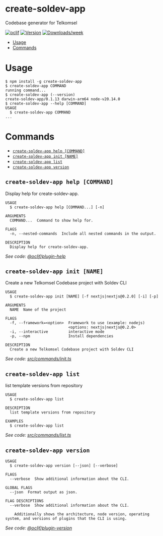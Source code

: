 create-soldev-app
=================

Codebase generator for Telkomsel


[![oclif](https://img.shields.io/badge/cli-oclif-brightgreen.svg)](https://oclif.io)
[![Version](https://img.shields.io/npm/v/create-soldev-app.svg)](https://npmjs.org/package/create-soldev-app)
[![Downloads/week](https://img.shields.io/npm/dw/create-soldev-app.svg)](https://npmjs.org/package/create-soldev-app)


<!-- toc -->
* [Usage](#usage)
* [Commands](#commands)
<!-- tocstop -->
# Usage
<!-- usage -->
```sh-session
$ npm install -g create-soldev-app
$ create-soldev-app COMMAND
running command...
$ create-soldev-app (--version)
create-soldev-app/0.1.13 darwin-arm64 node-v20.14.0
$ create-soldev-app --help [COMMAND]
USAGE
  $ create-soldev-app COMMAND
...
```
<!-- usagestop -->
# Commands
<!-- commands -->
* [`create-soldev-app help [COMMAND]`](#create-soldev-app-help-command)
* [`create-soldev-app init [NAME]`](#create-soldev-app-init-name)
* [`create-soldev-app list`](#create-soldev-app-list)
* [`create-soldev-app version`](#create-soldev-app-version)

## `create-soldev-app help [COMMAND]`

Display help for create-soldev-app.

```
USAGE
  $ create-soldev-app help [COMMAND...] [-n]

ARGUMENTS
  COMMAND...  Command to show help for.

FLAGS
  -n, --nested-commands  Include all nested commands in the output.

DESCRIPTION
  Display help for create-soldev-app.
```

_See code: [@oclif/plugin-help](https://github.com/oclif/plugin-help/blob/v6.2.8/src/commands/help.ts)_

## `create-soldev-app init [NAME]`

Create a new Telkomsel Codebase project with Soldev CLI

```
USAGE
  $ create-soldev-app init [NAME] [-f nextjs|nextjs@0.2.0] [-i] [-p]

ARGUMENTS
  NAME  Name of the project

FLAGS
  -f, --framework=<option>  Framework to use (example: nodejs)
                            <options: nextjs|nextjs@0.2.0>
  -i, --interactive         interactive mode
  -p, --npm                 Install dependencies

DESCRIPTION
  Create a new Telkomsel Codebase project with Soldev CLI
```

_See code: [src/commands/init.ts](https://github.com/Stradivary/create-soldev-app/blob/v0.1.13/src/commands/init.ts)_

## `create-soldev-app list`

list template versions from repository

```
USAGE
  $ create-soldev-app list

DESCRIPTION
  list template versions from repository

EXAMPLES
  $ create-soldev-app list
```

_See code: [src/commands/list.ts](https://github.com/Stradivary/create-soldev-app/blob/v0.1.13/src/commands/list.ts)_

## `create-soldev-app version`

```
USAGE
  $ create-soldev-app version [--json] [--verbose]

FLAGS
  --verbose  Show additional information about the CLI.

GLOBAL FLAGS
  --json  Format output as json.

FLAG DESCRIPTIONS
  --verbose  Show additional information about the CLI.

    Additionally shows the architecture, node version, operating system, and versions of plugins that the CLI is using.
```

_See code: [@oclif/plugin-version](https://github.com/oclif/plugin-version/blob/v2.2.11/src/commands/version.ts)_
<!-- commandsstop -->
